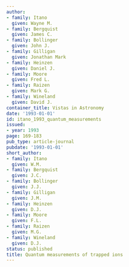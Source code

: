 ```yaml
---
author:
- family: Itano
  given: Wayne M.
- family: Bergquist
  given: James C.
- family: Bollinger
  given: John J.
- family: Gilligan
  given: Jonathan Mark
- family: Heinzen
  given: Daniel J.
- family: Moore
  given: Fred L.
- family: Raizen
  given: Mark G.
- family: Wineland
  given: David J.
container_title: Vistas in Astronomy
date: '1993-01-01'
id: itano_1993_quantum_measurements
issued:
- year: 1993
page: 169-183
pub_type: article-journal
pubdate: '1993-01-01'
short_author:
- family: Itano
  given: W.M.
- family: Bergquist
  given: J.C.
- family: Bollinger
  given: J.J.
- family: Gilligan
  given: J.M.
- family: Heinzen
  given: D.J.
- family: Moore
  given: F.L.
- family: Raizen
  given: M.G.
- family: Wineland
  given: D.J.
status: published
title: Quantum measurements of trapped ions
---
```

